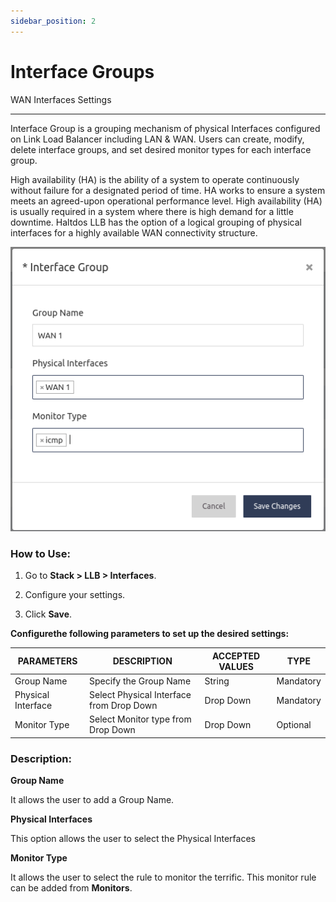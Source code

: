 ```yaml
---
sidebar_position: 2
---
```


# Interface Groups

WAN Interfaces Settings 

---

Interface Group is a grouping mechanism of physical Interfaces configured on Link Load Balancer including LAN & WAN. Users can create, modify, delete interface groups, and set desired monitor types for each interface group.

High availability (HA) is the ability of a system to operate continuously without failure for a designated period of time. HA works to ensure a system meets an agreed-upon operational performance level. High availability (HA) is usually required in a system where there is high demand for a little downtime. Haltdos LLB has the option of a logical grouping of physical interfaces for a highly available WAN connectivity structure.

![adding_an_interface](/img/llb/v6/docs/llb4.png)

### **How to Use:**

1. Go to **Stack > LLB > Interfaces**.

2. Configure your settings.

3. Click **Save**.

**Configurethe following parameters to set up the desired settings:**

| PARAMETERS          | DESCRIPTION                              | ACCEPTED VALUES | TYPE      |
|---------------------|------------------------------------------|-----------------|-----------|
| Group Name          | Specify the Group Name                   | String          | Mandatory |
| Physical Interface  | Select Physical Interface from Drop Down | Drop Down       | Mandatory |
| Monitor Type        | Select Monitor type from Drop Down       | Drop Down       | Optional  |

### **Description:**

**Group Name**

It allows the user to add a Group Name.

**Physical Interfaces**

This option allows the user to select the Physical Interfaces

**Monitor Type**

It allows the user to select the rule to monitor the terrific. This monitor rule can be added from **Monitors**.